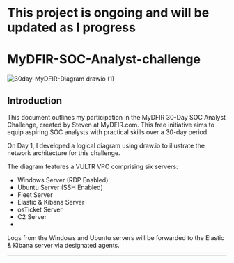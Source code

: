 # This project is ongoing and will be updated as I progress

# MyDFIR-SOC-Analyst-challenge
![30day-MyDFIR-Diagram drawio (1)](https://github.com/user-attachments/assets/bb4a515f-daf4-415f-89c0-38308d4de41d)
## Introduction

This document outlines my participation in the MyDFIR 30-Day SOC Analyst Challenge, created by Steven at MyDFIR.com. This free initiative aims to equip aspiring SOC analysts with practical skills over a 30-day period.

On Day 1, I developed a logical diagram using draw.io to illustrate the network architecture for this challenge.

The diagram features a VULTR VPC comprising six servers:

- Windows Server (RDP Enabled)
- Ubuntu Server (SSH Enabled)
- Fleet Server
- Elastic & Kibana Server
- osTicket Server
- C2 Server
- 
Logs from the Windows and Ubuntu servers will be forwarded to the Elastic & Kibana server via designated agents.

---

<!--<details>
<summary>Creating the OpenVAS VM in Azure</summary>
  
---
  
To begin, I will access the Azure portal to configure a new virtual machine for the OpenVAS Vulnerability Management Scanner.

Within the Azure portal, I will navigate to the "Marketplace" and select it. 

--!>
